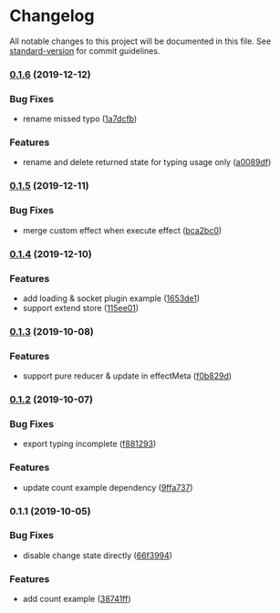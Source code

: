 # Changelog

All notable changes to this project will be documented in this file. See [standard-version](https://github.com/conventional-changelog/standard-version) for commit guidelines.

### [0.1.6](https://github.com/daskyrk/cube-state/compare/v0.1.5...v0.1.6) (2019-12-12)


### Bug Fixes

* rename missed typo ([1a7dcfb](https://github.com/daskyrk/cube-state/commit/1a7dcfb))


### Features

* rename and delete returned state for typing usage only ([a0089df](https://github.com/daskyrk/cube-state/commit/a0089df))

### [0.1.5](https://github.com/daskyrk/cube-state/compare/v0.1.4...v0.1.5) (2019-12-11)


### Bug Fixes

* merge custom effect when execute effect ([bca2bc0](https://github.com/daskyrk/cube-state/commit/bca2bc0))

### [0.1.4](https://github.com/daskyrk/cube-state/compare/v0.1.3...v0.1.4) (2019-12-10)


### Features

* add loading & socket plugin example ([1653de1](https://github.com/daskyrk/cube-state/commit/1653de1))
* support extend store ([115ee01](https://github.com/daskyrk/cube-state/commit/115ee01))

### [0.1.3](https://github.com/daskyrk/cube-state/compare/v0.1.2...v0.1.3) (2019-10-08)


### Features

* support pure reducer & update in effectMeta ([f0b829d](https://github.com/daskyrk/cube-state/commit/f0b829d))

### [0.1.2](https://github.com/daskyrk/cube-state/compare/v0.1.1...v0.1.2) (2019-10-07)


### Bug Fixes

* export typing incomplete ([f881293](https://github.com/daskyrk/cube-state/commit/f881293))


### Features

* update count example dependency ([9ffa737](https://github.com/daskyrk/cube-state/commit/9ffa737))

### 0.1.1 (2019-10-05)


### Bug Fixes

* disable change state directly ([66f3994](https://github.com/daskyrk/cube-state/commit/66f3994))


### Features

* add count example ([38741ff](https://github.com/daskyrk/cube-state/commit/38741ff))
